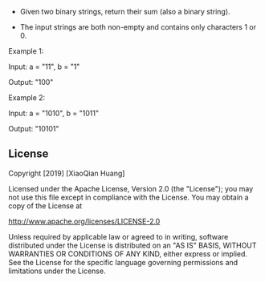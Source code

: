 
- Given two binary strings, return their sum (also a binary string).

- The input strings are both non-empty and contains only characters 1 or 0.



Example 1:

Input: a = "11", b = "1"

Output: "100"




Example 2:

Input: a = "1010", b = "1011"

Output: "10101"




## License

Copyright [2019] [XiaoQian Huang]

Licensed under the Apache License, Version 2.0 (the "License");
you may not use this file except in compliance with the License.
You may obtain a copy of the License at

http://www.apache.org/licenses/LICENSE-2.0

Unless required by applicable law or agreed to in writing, software
distributed under the License is distributed on an "AS IS" BASIS,
WITHOUT WARRANTIES OR CONDITIONS OF ANY KIND, either express or implied.
See the License for the specific language governing permissions and
limitations under the License.
